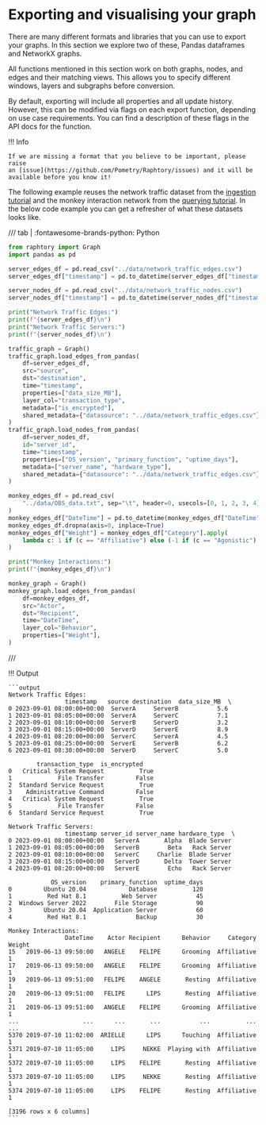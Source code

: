 # Exporting and visualising your graph

There are many different formats and libraries that you can use to export your graphs. In this section we explore two of
these, Pandas dataframes and NetworkX graphs.

All functions mentioned in this section work on both graphs, nodes, and edges and their matching views. This allows you
to specify different windows, layers and subgraphs before conversion.

By default, exporting will include all properties and all update history. However, this can be modified via flags on
each export function, depending on use case requirements. You can find a description of these flags in the API docs for
the function.

!!! Info

    If we are missing a format that you believe to be important, please raise
    an [issue](https://github.com/Pometry/Raphtory/issues) and it will be available before you know it!

The following example reuses the network traffic dataset from the [ingestion tutorial](../ingestion/3_dataframes.md) and
the monkey interaction network from the [querying tutorial](../querying/1_intro.md). In the below code example you can
get a refresher of what these datasets looks like.

/// tab | :fontawesome-brands-python: Python

```python
from raphtory import Graph
import pandas as pd

server_edges_df = pd.read_csv("../data/network_traffic_edges.csv")
server_edges_df["timestamp"] = pd.to_datetime(server_edges_df["timestamp"])

server_nodes_df = pd.read_csv("../data/network_traffic_nodes.csv")
server_nodes_df["timestamp"] = pd.to_datetime(server_nodes_df["timestamp"])

print("Network Traffic Edges:")
print(f"{server_edges_df}\n")
print("Network Traffic Servers:")
print(f"{server_nodes_df}\n")

traffic_graph = Graph()
traffic_graph.load_edges_from_pandas(
    df=server_edges_df,
    src="source",
    dst="destination",
    time="timestamp",
    properties=["data_size_MB"],
    layer_col="transaction_type",
    metadata=["is_encrypted"],
    shared_metadata={"datasource": "../data/network_traffic_edges.csv"},
)
traffic_graph.load_nodes_from_pandas(
    df=server_nodes_df,
    id="server_id",
    time="timestamp",
    properties=["OS_version", "primary_function", "uptime_days"],
    metadata=["server_name", "hardware_type"],
    shared_metadata={"datasource": "../data/network_traffic_edges.csv"},
)

monkey_edges_df = pd.read_csv(
    "../data/OBS_data.txt", sep="\t", header=0, usecols=[0, 1, 2, 3, 4], parse_dates=[0]
)
monkey_edges_df["DateTime"] = pd.to_datetime(monkey_edges_df["DateTime"])
monkey_edges_df.dropna(axis=0, inplace=True)
monkey_edges_df["Weight"] = monkey_edges_df["Category"].apply(
    lambda c: 1 if (c == "Affiliative") else (-1 if (c == "Agonistic") else 0)
)

print("Monkey Interactions:")
print(f"{monkey_edges_df}\n")

monkey_graph = Graph()
monkey_graph.load_edges_from_pandas(
    df=monkey_edges_df,
    src="Actor",
    dst="Recipient",
    time="DateTime",
    layer_col="Behavior",
    properties=["Weight"],
)
```

///

!!! Output

    ```output
    Network Traffic Edges:
                    timestamp   source destination  data_size_MB  \
    0 2023-09-01 08:00:00+00:00  ServerA     ServerB           5.6   
    1 2023-09-01 08:05:00+00:00  ServerA     ServerC           7.1   
    2 2023-09-01 08:10:00+00:00  ServerB     ServerD           3.2   
    3 2023-09-01 08:15:00+00:00  ServerD     ServerE           8.9   
    4 2023-09-01 08:20:00+00:00  ServerC     ServerA           4.5   
    5 2023-09-01 08:25:00+00:00  ServerE     ServerB           6.2   
    6 2023-09-01 08:30:00+00:00  ServerD     ServerC           5.0   

            transaction_type  is_encrypted  
    0   Critical System Request          True  
    1             File Transfer         False  
    2  Standard Service Request          True  
    3    Administrative Command         False  
    4   Critical System Request          True  
    5             File Transfer         False  
    6  Standard Service Request          True  

    Network Traffic Servers:
                    timestamp server_id server_name hardware_type  \
    0 2023-09-01 08:00:00+00:00   ServerA       Alpha  Blade Server   
    1 2023-09-01 08:05:00+00:00   ServerB        Beta   Rack Server   
    2 2023-09-01 08:10:00+00:00   ServerC     Charlie  Blade Server   
    3 2023-09-01 08:15:00+00:00   ServerD       Delta  Tower Server   
    4 2023-09-01 08:20:00+00:00   ServerE        Echo   Rack Server   

                OS_version    primary_function  uptime_days  
    0         Ubuntu 20.04            Database          120  
    1          Red Hat 8.1          Web Server           45  
    2  Windows Server 2022        File Storage           90  
    3         Ubuntu 20.04  Application Server           60  
    4          Red Hat 8.1              Backup           30  

    Monkey Interactions:
                    DateTime    Actor Recipient      Behavior     Category  Weight
    15   2019-06-13 09:50:00   ANGELE    FELIPE      Grooming  Affiliative       1
    17   2019-06-13 09:50:00   ANGELE    FELIPE      Grooming  Affiliative       1
    19   2019-06-13 09:51:00   FELIPE    ANGELE       Resting  Affiliative       1
    20   2019-06-13 09:51:00   FELIPE      LIPS       Resting  Affiliative       1
    21   2019-06-13 09:51:00   ANGELE    FELIPE      Grooming  Affiliative       1
    ...                  ...      ...       ...           ...          ...     ...
    5370 2019-07-10 11:02:00  ARIELLE      LIPS      Touching  Affiliative       1
    5371 2019-07-10 11:05:00     LIPS     NEKKE  Playing with  Affiliative       1
    5372 2019-07-10 11:05:00     LIPS    FELIPE       Resting  Affiliative       1
    5373 2019-07-10 11:05:00     LIPS     NEKKE       Resting  Affiliative       1
    5374 2019-07-10 11:05:00     LIPS    FELIPE       Resting  Affiliative       1

    [3196 rows x 6 columns]
    ```
